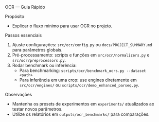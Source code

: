 OCR — Guia Rápido

Propósito
- Explicar o fluxo mínimo para usar OCR no projeto.

Passos essenciais
1. Ajuste configurações: `src/ocr/config.py` ou `docs/PROJECT_SUMMARY.md` para parâmetros globais.
2. Pré-processamento: scripts e funções em `src/ocr/normalizers.py` e `src/ocr/preprocessors.py`.
3. Rodar benchmark ou inferência:
   - Para benchmarking: `scripts/ocr/benchmark_ocrs.py --dataset <path>`
   - Para inferência em uma crop: use engines diretamente em `src/ocr/engines/` ou `scripts/ocr/demo_enhanced_parseq.py`.

Observações
- Mantenha os presets de experimentos em `experiments/` atualizados ao testar novos parâmetros.
- Utilize os relatórios em `outputs/ocr_benchmarks/` para comparações.